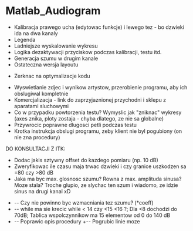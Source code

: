 # Matlab_Audiogram

+ Kalibracja prawego ucha (edytowac funkcje) i lewego tez - bo dzwieki ida na dwa kanaly
+ Legenda 
+ Ladniejsze wyskalowanie wykresu
+ Logika dezaktywacji przyciskow podczas kalibracji, testu itd.
+ Generacja szumu w drugim kanale
+ Ostateczna wersja layoutu
- Zerknac na optymalizacje kodu
+ Wyswietlanie zdjec i wynikow artystow, przerobienie programu, aby ich obslugiwal kompletnie
+ Komercjalizacja - link do zaprzyjaznionej przychodni i sklepu z aparatami sluchowymi
+ Co w przypadku powtorzenia testu? Wymyslic jak "zniknac" wykresy (axes znika, ploty zostaja - chyba dlatego, ze nie sa globalne)
+ Przywrocic poprawne dlugosci petli podczas testu
+ Krotka instrukcja obslugi programu, zeby klient nie byl pogubiony (on nie zna procedury)

DO KONSULTACJI Z ITK:
- Dodac jakis sztywny offset do kazdego pomiaru (np. 10 dB)
- Zweryfikowac ile czasu maja trwac dzwieki i czy granice uszkodzen sa =80 czy >80 dB
- Jaka ma byc max. glosnosc szumu? Rowna z max. amplituda sinusa? Moze stala?
     Troche glupio, ze slychac ten szum i wiadomo, ze idzie sinus na drugi kanal xD

+ -- Czy nie powinno byc wzmacniania tez szumu? (*coeff)
+ -- while ma sie krecic while < 14 czy <15 <16 ?; Dla <8 dochodzi do 70dB; Tablica wspolczynnikow ma 15 elementow  od 0 do 140 dB
+ -- Poprawic opis procedury
+-- Pogrubic linie moze